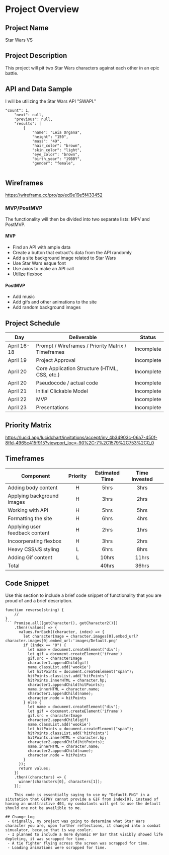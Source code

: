 # Project Overview

## Project Name

Star Wars VS 

## Project Description

This project will pit two Star Wars characters against each other in an epic battle. 

## API and Data Sample

I will be utilizing the Star Wars API "SWAPI."

```
"count": 1,
    "next": null,
    "previous": null,
    "results": [
        {
            "name": "Leia Organa",
            "height": "150",
            "mass": "49",
            "hair_color": "brown",
            "skin_color": "light",
            "eye_color": "brown",
            "birth_year": "19BBY",
            "gender": "female",
	    
 ```


## Wireframes

https://wireframe.cc/pro/pp/ed9e19e5f433452

### MVP/PostMVP

The functionality will then be divided into two separate lists: MPV and PostMVP.  

#### MVP 

- Find an API with ample data
- Create a button that extract's data from the API randomly
- Add a site background image related to Star Wars
- Use Star Wars esque font
- Use axios to make an API call
- Utilize flexbox 

#### PostMVP  
- Add music
- Add gifs and other animations to the site
- Add random background images

## Project Schedule

|  Day | Deliverable | Status
|---|---| ---|
|April 16-18| Prompt / Wireframes / Priority Matrix / Timeframes | Incomplete
|April 19| Project Approval | Incomplete
|April 20| Core Application Structure (HTML, CSS, etc.) | Incomplete
|April 20| Pseudocode / actual code | Incomplete
|April 21| Initial Clickable Model  | Incomplete
|April 22| MVP | Incomplete
|April 23| Presentations | Incomplete

## Priority Matrix

https://lucid.app/lucidchart/invitations/accept/inv_4b34903c-06a7-450f-8ffd-4965c415f915?viewport_loc=-90%2C-7%2C1579%2C753%2C0_0

## Timeframes

| Component | Priority | Estimated Time | Time Invested ||
| --- | :---: |  :---: | :---: | :---: |
| Adding body content | H | 5hrs| 3hrs |  |
| Applying background images | H | 3hrs| 2hrs |  |
| Working with API | H | 5hrs| 5hrs |  |
| Formatting the site | H | 6hrs| 4hrs |  |
| Applying user feedback content | H | 2hrs| 1hrs |  |
| Incoorperating flexbox | H | 3hrs| 2hrs ||
| Heavy CSS/JS styling | L | 6hrs| 8hrs |  |
| Adding Gif content | L | 10hrs| 11hrs |  |
| Total |  | 40hrs| 36hrs |  


## Code Snippet

Use this section to include a brief code snippet of functionality that you are proud of and a brief description.  

```
function reverse(string) {
	// 
}
``` Promise.all([getCharacter(), getCharacter2()])
    .then((values) => {
      values.forEach((character, index) => {
        let characterImage = character.images[0].embed_url?character.images[0].embed_url:'images/Default.png'
        if (index == "0") {
          let name = document.createElement("div");
          let gif = document.createElement('iframe')
          gif.src = characterImage
          character1.appendChild(gif)
          name.classList.add('wookie')
          let hitPoints = document.createElement("span");
          hitPoints.classList.add('hitPoints')
          hitPoints.innerHTML = character.hp;
          character1.appendChild(hitPoints);
          name.innerHTML = character.name;
          character1.appendChild(name);
          character.node = hitPoints
        } else {
          let name = document.createElement("div");
          let gif = document.createElement('iframe')
          gif.src = characterImage
          character2.appendChild(gif)
          name.classList.add('wookie')
          let hitPoints = document.createElement("span");
          hitPoints.classList.add('hitPoints')
          hitPoints.innerHTML = character.hp;
          character2.appendChild(hitPoints);
          name.innerHTML = character.name;
          character2.appendChild(name);
          character.node = hitPoints
        }
      });
      return values;
    })
    .then((characters) => {
      winner(characters[0], characters[1]);
    });

    This code is essentially saying to use my "Default.PNG" in a situtation that GIPHY cannot provide a GIF from index[0], instead of having an unattractive 404, my combatants will get to use the default should one not be availible to me. 

## Change Log
 - Orignally, my project was going to determine what Star Wars character you are, upon further reflections, it changed into a combat simualator, because that is way cooler. 
 - I planned to include a more dynamic HP bar that visibly showed life depleting, it was scrapped for time.
 - A tie fighter flying across the screen was scrapped for time.
 - Loading animations were scrapped for time. 
